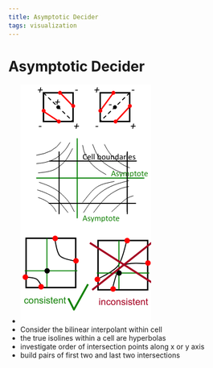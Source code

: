 ```yaml
---
title: Asymptotic Decider
tags: visualization
---
```


# Asymptotic Decider
- ![im](assets/Pasted%20Image%2020220411133754.png)
- Consider the bilinear interpolant within cell
- the true isolines within a cell are hyperbolas
- investigate order of intersection points along x or y axis
- build pairs of first two and last two intersections












































































